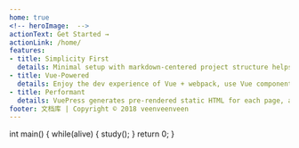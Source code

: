 ```yaml
---
home: true
<!-- heroImage:  -->
actionText: Get Started →
actionLink: /home/
features:
- title: Simplicity First
  details: Minimal setup with markdown-centered project structure helps you focus on writing.
- title: Vue-Powered
  details: Enjoy the dev experience of Vue + webpack, use Vue components in markdown, and develop custom themes with Vue.
- title: Performant
  details: VuePress generates pre-rendered static HTML for each page, and runs as an SPA once a page is loaded.
footer: 文档库 | Copyright © 2018 veenveenveen
---
```


int main() { 
    while(alive) {
        study();
    } 
    return 0;
}